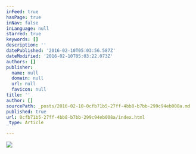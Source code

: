 ```yaml
---
inFeed: true
hasPage: true
inNav: false
inLanguage: null
starred: true
keywords: []
description: ''
datePublished: '2016-02-10T05:03:56.587Z'
dateModified: '2016-02-10T05:03:22.073Z'
authors: []
publisher:
  name: null
  domain: null
  url: null
  favicon: null
title: ''
author: []
sourcePath: _posts/2016-02-10-0cfb71b5-27ff-4bb8-b7bb-299c94eb008a.md
published: true
url: 0cfb71b5-27ff-4bb8-b7bb-299c94eb008a/index.html
_type: Article

---
```

![](https://the-grid-user-content.s3-us-west-2.amazonaws.com/a00ff6ae-91ab-4d61-b890-e9675784f5f9.jpg)